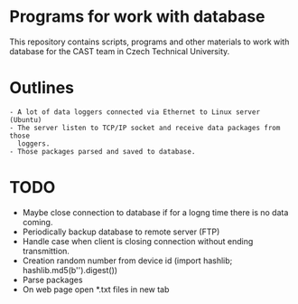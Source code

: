 Programs for work with database
===============================================================================
This repository contains scripts, programs and other materials to work with
database for the CAST team in Czech Technical University.

Outlines
===============================================================================
    - A lot of data loggers connected via Ethernet to Linux server (Ubuntu)
    - The server listen to TCP/IP socket and receive data packages from those
      loggers.
    - Those packages parsed and saved to database.

TODO
===============================================================================
 - Maybe close connection to database if for a logng time there is no data
   coming.
 - Periodically backup database to remote server (FTP)
 - Handle case when client is closing connection without ending transmittion.
 - Creation random number from device id (import hashlib;
   hashlib.md5(b'').digest())
 - Parse packages
 - On web page open *.txt files in new tab
